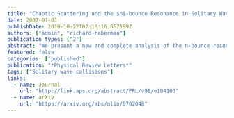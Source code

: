 ```yaml
---
title: "Chaotic Scattering and the $n$-bounce Resonance in Solitary Wave Interactions"
date: 2007-01-01
publishDate: 2019-10-22T02:16:16.057199Z
authors: ["admin", "richard-haberman"]
publication_types: ["2"]
abstract: "We present a new and complete analysis of the n-bounce resonance and chaotic scattering in solitary wave collisions. In these phenomena, the speed at which a wave exits a collision depends in a complicated fractal way on its input speed.  We present a new asymptotic analysis of collective-coordinate ODEs, reduced models that reproduce the dynamics of these systems. We  reduce the ODEs to discrete-time iterated separatrix maps and obtain new quantitative results unraveling the fractal structure of the scattering behavior. These phenomena have been observed repeatedly in many solitary-wave systems over 25 years."
featured: false
categories: ["published"]
publication: "*Physical Review Letters*"
tags: ["Solitary wave collisions"]
links:
  - name: Journal
    url: "http://link.aps.org/abstract/PRL/v98/e104103"
  - name: arXiv
    url: "https://arxiv.org/abs/nlin/0702048"
---
```


